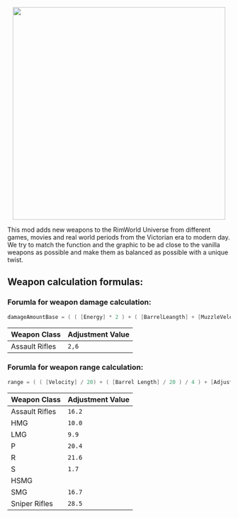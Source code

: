 
<p align="center">
    <img src="https://github.com/RimWorldProjectArmory/ProjectArmory/blob/master/extras/assets/logo/logo.png?raw=true" width="480">
</p>
This mod adds new weapons to the RimWorld Universe from different games, movies and real world periods from the Victorian era to modern day. We try to match the function and the graphic to be ad close to the vanilla weapons as possible and make them as balanced as possible with a unique twist.

## Weapon calculation formulas:

### Forumla for weapon damage calculation:
``` c++
damageAmountBase = ( ( [Energy] * 2 ) + ( [BarrelLeangth] + [MuzzleVelocity] - 600 ) / 1000 ) + [Adjustment Value]
```
| Weapon Class    | Adjustment Value    |
|-----------------|---------------------|
| Assault Rifles  | `2,6`               |

### Forumla for weapon range calculation:
``` c++
range = ( ( [Velocity] / 20) + ( [Barrel Length] / 20 ) / 4 ) + [Adjustment Value]
```
| Weapon Class    | Adjustment Value    |
|-----------------|---------------------|
| Assault Rifles  | `16.2`              |
| HMG             | `10.0`              |
| LMG             | `9.9`               |
| P               | `20.4`              |
| R               | `21.6`              |
| S               | `1.7`               |
| HSMG            |   	                |
| SMG             | `16.7`              |
| Sniper Rifles   | `28.5`              |

